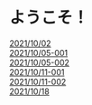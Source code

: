 <h1>ようこそ！</h1>
<a href="https://rinca-h.github.io/masec-video-share/masec_movie_20211002.html">2021/10/02</a><br>
<a href="https://rinca-h.github.io/masec-video-share/masec_movie_20211005.html">2021/10/05-001</a><br>
<a href="https://rinca-h.github.io/masec-video-share/masec_movie_20211005_002.html">2021/10/05-002</a><br>
<a href="https://rinca-h.github.io/masec-video-share/masec_movie_20211011_001.html">2021/10/11-001</a><br>
<a href="https://rinca-h.github.io/masec-video-share/masec_movie_20211011_002.html">2021/10/11-002</a><br>
<a href="https://rinca-h.github.io/masec-video-share/masec_movie_20211018.html">2021/10/18</a><br>
